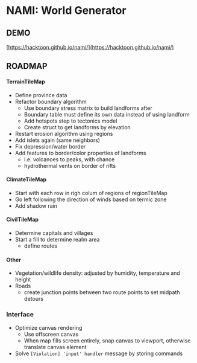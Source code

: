 # NAMI: World Generator

## DEMO

[https://hacktoon.github.io/nami/](https://hacktoon.github.io/nami/)


## ROADMAP
#### TerrainTileMap
- Define province data
- Refactor boundary algorithm
  - Use boundary stress matrix to build landforms after
  - Boundary table must define its own data instead of using landform
  - Add hotspots step to tectonics model
  - Create struct to get landforms by elevation
- Restart erosion algorithm using regions
- Add islets again (same neighbors)
- Fix depression/water border
- Add features to border/color properties of landforms
  - i.e. volcanoes to peaks, with chance
  - hydrothermal vents on border of rifts

#### ClimateTileMap
- Start with each row in righ colum of regions of regionTileMap
- Go left following the direction of winds based on termic zone
- Add shadow rain

#### CivilTileMap
- Determine capitals and villages
- Start a fill to determine realm area
  - define routes

#### Other
- Vegetation/wildlife density: adjusted by humidity, temperature and height
- Roads
  - create junction points between two route points to set midpath detours

### Interface
- Optimize canvas rendering
  - Use offscreen canvas
  - When map fills screen entirely, snap canvas to viewport,
    otherwise translate canvas element
- Solve `[Violation] 'input' handler` message by storing commands